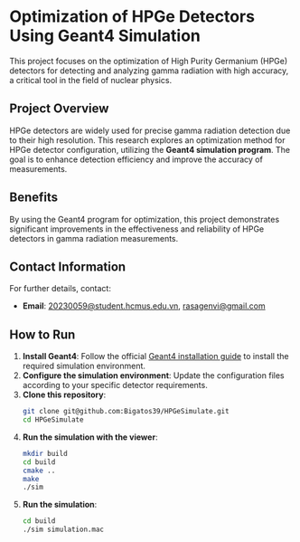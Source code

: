 # Optimization of HPGe Detectors Using Geant4 Simulation

This project focuses on the optimization of High Purity Germanium (HPGe) detectors for detecting and analyzing gamma radiation with high accuracy, a critical tool in the field of nuclear physics.

## Project Overview

HPGe detectors are widely used for precise gamma radiation detection due to their high resolution. This research explores an optimization method for HPGe detector configuration, utilizing the **Geant4 simulation program**. The goal is to enhance detection efficiency and improve the accuracy of measurements.

## Benefits

By using the Geant4 program for optimization, this project demonstrates significant improvements in the effectiveness and reliability of HPGe detectors in gamma radiation measurements.

## Contact Information

For further details, contact:
- **Email**: 20230059@student.hcmus.edu.vn, rasagenvi@gmail.com

## How to Run

1. **Install Geant4**: Follow the official [Geant4 installation guide](https://geant4.web.cern.ch/support/download) to install the required simulation environment.
2. **Configure the simulation environment**: Update the configuration files according to your specific detector requirements.
3. **Clone this repository**:
    ```bash
    git clone git@github.com:Bigatos39/HPGeSimulate.git
    cd HPGeSimulate
    ```
4. **Run the simulation with the viewer**:
    ```bash
    mkdir build
    cd build
    cmake ..
    make
    ./sim 
    ```
5. **Run the simulation**:
    ```bash
    cd build
    ./sim simulation.mac
    ```
